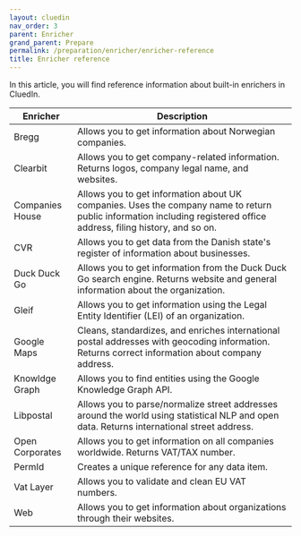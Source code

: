 ```yaml
---
layout: cluedin
nav_order: 3
parent: Enricher
grand_parent: Prepare
permalink: /preparation/enricher/enricher-reference
title: Enricher reference
---
```


In this article, you will find reference information about built-in enrichers in CluedIn.

| Enricher | Description |
|--|--|
| Bregg | Allows you to get information about Norwegian companies. |
| Clearbit | Allows you to get company-related information. Returns logos, company legal name, and websites. |
| Companies House | Allows you to get information about UK companies. Uses the company name to return public information including registered office address, filing history, and so on. |
| CVR | Allows you to get data from the Danish state's register of information about businesses. |
| Duck Duck Go | Allows you to get information from the Duck Duck Go search engine. Returns website and general information about the organization. |
| Gleif | Allows you to get information using the Legal Entity Identifier (LEI) of an organization. |
| Google Maps | Cleans, standardizes, and enriches international postal addresses with geocoding information. Returns correct information about company address. |
| Knowldge Graph | Allows you to find entities using the Google Knowledge Graph API. |
| Libpostal | Allows you to parse/normalize street addresses around the world using statistical NLP and open data. Returns international street address. |
| Open Corporates | Allows you to get information on all companies worldwide. Returns VAT/TAX number. |
| PermId | Creates a unique reference for any data item. |
| Vat Layer | Allows you to validate and clean EU VAT numbers. |
| Web | Allows you to get information about organizations through their websites. |